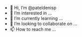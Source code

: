 - 👋 Hi, I’m @pateldenisp
- 👀 I’m interested in ...
- 🌱 I’m currently learning ...
- 💞️ I’m looking to collaborate on ...
- 📫 How to reach me ...

<!---
pateldenisp/pateldenisp is a ✨ special ✨ repository because its `README.md` (this file) appears on your GitHub profile.
You can click the Preview link to take a look at your changes.
--->
